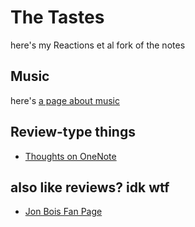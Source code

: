 # The Tastes

here's my Reactions et al fork of the notes

## Music

here's [a page about music][music]

[music]: 36a3e24d-0461-4fd9-8963-f9f67ee9227a.md

## Review-type things

- [Thoughts on OneNote][OneNote]

[OneNote]: 702d03a8-f5c6-45fc-9f2f-f3086d285226.md

## also like reviews? idk wtf

- [Jon Bois Fan Page][bois]

[bois]: 58044758-f43f-4f82-8fe6-b1eb4ab3293b.md
